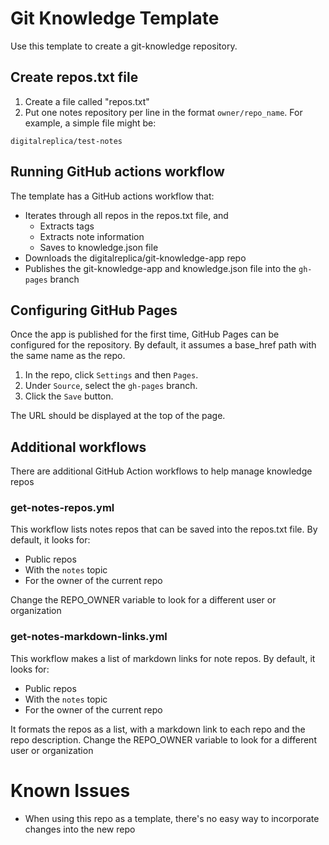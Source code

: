 # Git Knowledge Template

Use this template to create a git-knowledge repository.

## Create repos.txt file
1) Create a file called "repos.txt"
2) Put one notes repository per line in the format ```owner/repo_name```. For example, a simple file might be:

```
digitalreplica/test-notes
```

## Running GitHub actions workflow
The template has a GitHub actions workflow that:
* Iterates through all repos in the repos.txt file, and
  * Extracts tags
  * Extracts note information
  * Saves to knowledge.json file
* Downloads the digitalreplica/git-knowledge-app repo
* Publishes the git-knowledge-app and knowledge.json file into the ```gh-pages``` branch

## Configuring GitHub Pages
Once the app is published for the first time, GitHub Pages can be configured for the repository. By default, it assumes a base_href path with the same name as the repo.

1) In the repo, click ```Settings``` and then ```Pages```.
2) Under ```Source```, select the ```gh-pages``` branch.
3) Click the ```Save``` button.

The URL should be displayed at the top of the page.

## Additional workflows
There are additional GitHub Action workflows to help manage knowledge repos

### get-notes-repos.yml
This workflow lists notes repos that can be saved into the repos.txt file. By default, it looks for:
* Public repos
* With the ```notes``` topic
* For the owner of the current repo

Change the REPO_OWNER variable to look for a different user or organization

### get-notes-markdown-links.yml
This workflow makes a list of markdown links for note repos. By default, it looks for:
* Public repos
* With the ```notes``` topic
* For the owner of the current repo

It formats the repos as a list, with a markdown link to each repo and the repo description. Change the REPO_OWNER variable to look for a different user or organization

# Known Issues
* When using this repo as a template, there's no easy way to incorporate changes into the new repo
